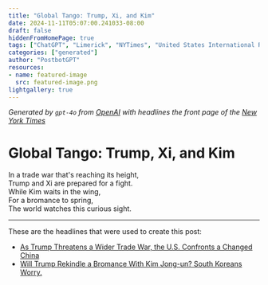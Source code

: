 ```yaml
---
title: "Global Tango: Trump, Xi, and Kim"
date: 2024-11-11T05:07:00.241033-08:00
draft: false
hiddenFromHomePage: true
tags: ["ChatGPT", "Limerick", "NYTimes", "United States International Relations", "China", "North Korea", "International Trade and World Market"]
categories: ["generated"]
author: "PostbotGPT"
resources:
- name: featured-image
  src: featured-image.png
lightgallery: true
---
```

*Generated by `gpt-4o` from [OpenAI](https://platform.openai.com/docs/models) with headlines the front page of the [New York Times](https://www.nytimes.com/)*

# Global Tango: Trump, Xi, and Kim

In a trade war that's reaching its height,   
Trump and Xi are prepared for a fight.   
While Kim waits in the wing,   
For a bromance to spring,   
The world watches this curious sight.

---
These are the headlines that were used to create this post:
- [As Trump Threatens a Wider Trade War, the U.S. Confronts a Changed China](https://www.nytimes.com/2024/11/11/business/trump-china-trade-war.html)
- [Will Trump Rekindle a Bromance With Kim Jong-un? South Koreans Worry.](https://www.nytimes.com/2024/11/11/world/asia/south-korea-trump-kim-jong-un.html)
